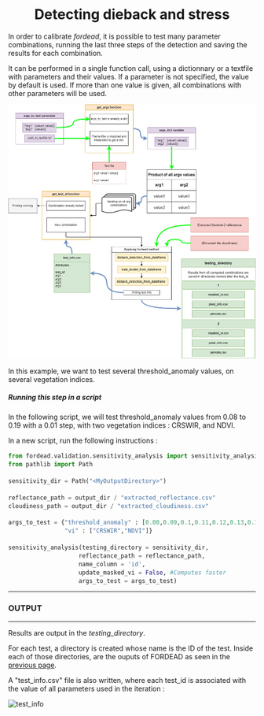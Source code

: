 # <div align="center"> Detecting dieback and stress </div>


In order to calibrate *fordead*, it is possible to test many parameter combinations, running the last three steps of the detection and saving the results for each combination. 

It can be performed in a single function call, using a dictionnary or a textfile with parameters and their values. If a parameter is not specified, the value by default is used. If more than one value is given, all combinations with other parameters will be used.

![sensitivity_analysis](Figures/sensitivity_analysis.png "sensitivity_analysis")

In this example, we want to test several threshold_anomaly values, on several vegetation indices. 

##### Running this step in a script

In the following script, we will test threshold_anomaly values from 0.08 to 0.19 with a 0.01 step, with two vegetation indices : CRSWIR, and NDVI. 

In a new script, run the following instructions :

```python
from fordead.validation.sensitivity_analysis import sensitivity_analysis
from pathlib import Path

sensitivity_dir = Path("<MyOutputDirectory>")

reflectance_path = output_dir / "extracted_reflectance.csv"
cloudiness_path = output_dir / "extracted_cloudiness.csv"

args_to_test = {"threshold_anomaly" : [0.08,0.09,0.1,0.11,0.12,0.13,0.14,0.15,0.16,0.17,0.18,0.19], 
                "vi" : ["CRSWIR","NDVI"]}

sensitivity_analysis(testing_directory = sensitivity_dir,
                    reflectance_path = reflectance_path,
                    name_column = 'id',
                    update_masked_vi = False, #Computes faster
                    args_to_test = args_to_test)

```

-----
### OUTPUT
-----
Results are output in the *testing_directory*.

For each test, a directory is created whose name is the ID of the test. Inside each of those directories, are the ouputs of FORDEAD as seen in the [previous page](https://fordead.gitlab.io/fordead_package/docs/Tutorials/Validation/03_apply_fordead).   

A "test_info.csv" file is also written, where each test_id is associated with the value of all parameters used in the iteration : 

![test_info](test_info.jpg "test_info")